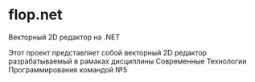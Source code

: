 # flop.net
Векторный 2D редактор на .NET

Этот проект представляет собой векторный 2D редактор разрабатываемый в рамаках дисциплины Современные Технологии Программирования командой №5
